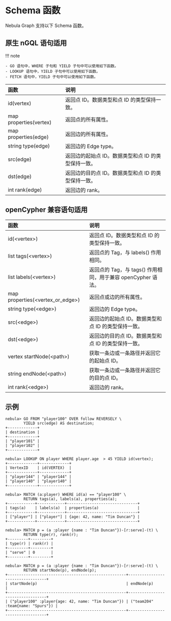 # Schema 函数

Nebula Graph 支持以下 Schema 函数。

## 原生 nGQL 语句适用

!!! note

    - GO 语句中，WHERE 子句和 YIELD 子句中可以使用如下函数。
    - LOOKUP 语句中，YIELD 子句中可以使用如下函数。
    - FETCH 语句中，YIELD 子句中可以使用如下函数。

|函数| 说明 |
|:----  |  :----|
|id(vertex) | 返回点 ID。数据类型和点 ID 的类型保持一致。|
|map properties(vertex) | 返回点的所有属性。|
|map properties(edge) | 返回边的所有属性。|
|string type(edge) | 返回边的 Edge type。|
|src(edge)|返回边的起始点 ID。数据类型和点 ID 的类型保持一致。|
|dst(edge)|返回边的目的点 ID。数据类型和点 ID 的类型保持一致。|
|int rank(edge) | 返回边的 rank。|

## openCypher 兼容语句适用

|函数| 说明 |
|:----  |  :----|
| id(<vertex\>) | 返回点 ID。数据类型和点 ID 的类型保持一致。|
|list tags(<vertex\>) | 返回点的 Tag，与 labels() 作用相同。|
|list labels(<vertex\>) | 返回点的 Tag，与 tags() 作用相同，用于兼容 openCypher 语法。|
|map properties(<vertex_or_edge\>) | 返回点或边的所有属性。|
|string type(<edge\>) | 返回边的 Edge type。|
|src(<edge\>)|返回边的起始点 ID。数据类型和点 ID 的类型保持一致。|
|dst(<edge\>)|返回边的目的点 ID。数据类型和点 ID 的类型保持一致。|
|vertex startNode(<path\>) | 获取一条边或一条路径并返回它的起始点 ID。|
|string endNode(<path\>) | 获取一条边或一条路径并返回它的目的点 ID。|
|int rank(<edge\>) | 返回边的 rank。|

## 示例

```ngql
nebula> GO FROM "player100" OVER follow REVERSELY \
        YIELD src(edge) AS destination;
+-------------+
| destination |
+-------------+
| "player101" |
| "player102" |
+-------------+

nebula> LOOKUP ON player WHERE player.age  > 45 YIELD id(vertex);
+-------------+-------------+
| VertexID    | id(VERTEX)  |
+-------------+-------------+
| "player144" | "player144" |
| "player140" | "player140" |
+-------------+-------------+

nebula> MATCH (a:player) WHERE id(a) == "player100" \
        RETURN tags(a), labels(a), properties(a);
+------------+------------+-------------------------------+
| tags(a)    | labels(a)  | properties(a)                 |
+------------+------------+-------------------------------+
| ["player"] | ["player"] | {age: 42, name: "Tim Duncan"} |
+------------+------------+-------------------------------+

nebula> MATCH p = (a :player {name : "Tim Duncan"})-[r:serve]-(t) \
        RETURN type(r), rank(r);
+---------+---------+
| type(r) | rank(r) |
+---------+---------+
| "serve" | 0       |
+---------+---------+

nebula> MATCH p = (a :player {name : "Tim Duncan"})-[r:serve]-(t) \
        RETURN startNode(p), endNode(p);
+----------------------------------------------------+----------------------------------+
| startNode(p)                                       | endNode(p)                       |
+----------------------------------------------------+----------------------------------+
| ("player100" :player{age: 42, name: "Tim Duncan"}) | ("team204" :team{name: "Spurs"}) |
+----------------------------------------------------+----------------------------------+
```
